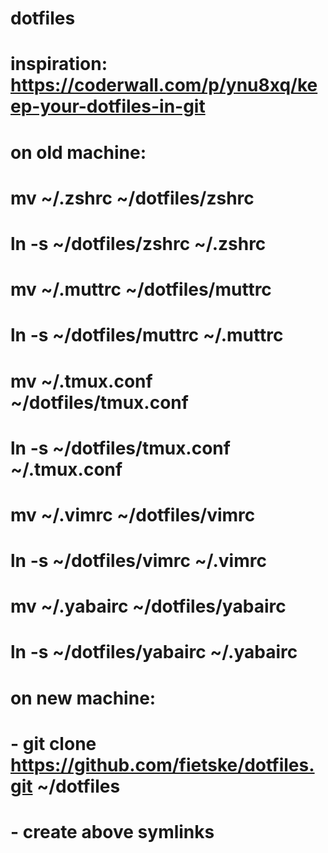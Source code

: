 # dotfiles

# inspiration: https://coderwall.com/p/ynu8xq/keep-your-dotfiles-in-git

# on old machine: 

# mv ~/.zshrc ~/dotfiles/zshrc
# ln -s ~/dotfiles/zshrc ~/.zshrc

# mv ~/.muttrc ~/dotfiles/muttrc
# ln -s ~/dotfiles/muttrc ~/.muttrc

# mv ~/.tmux.conf ~/dotfiles/tmux.conf
# ln -s ~/dotfiles/tmux.conf ~/.tmux.conf

# mv ~/.vimrc ~/dotfiles/vimrc
# ln -s ~/dotfiles/vimrc ~/.vimrc

# mv ~/.yabairc ~/dotfiles/yabairc
# ln -s ~/dotfiles/yabairc ~/.yabairc

# on new machine: 
# - git clone https://github.com/fietske/dotfiles.git ~/dotfiles
# - create above symlinks

